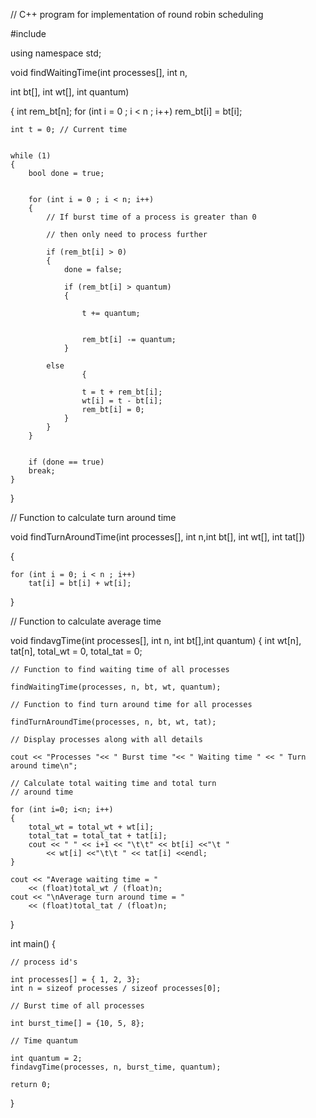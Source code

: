 // C++ program for implementation of round robin scheduling


#include<iostream>
	
using namespace std;


void findWaitingTime(int processes[], int n,

int bt[], int wt[], int quantum)

{
	int rem_bt[n];
	for (int i = 0 ; i < n ; i++)
		rem_bt[i] = bt[i];

	int t = 0; // Current time

	
	while (1)
	{
		bool done = true;

		
		for (int i = 0 ; i < n; i++)
		{
			// If burst time of a process is greater than 0
			
			// then only need to process further
			
			if (rem_bt[i] > 0)
			{
				done = false; 

				if (rem_bt[i] > quantum)
				{
					
					t += quantum;

					
					rem_bt[i] -= quantum;
				}

			else
					{
					
					t = t + rem_bt[i];
					wt[i] = t - bt[i];
					rem_bt[i] = 0;
				}
			}
		}


		if (done == true)
		break;
	}
}

// Function to calculate turn around time

void findTurnAroundTime(int processes[], int n,int bt[], int wt[], int tat[])

{

	for (int i = 0; i < n ; i++)
		tat[i] = bt[i] + wt[i];
}

// Function to calculate average time

void findavgTime(int processes[], int n, int bt[],int quantum)
{
	int wt[n], tat[n], total_wt = 0, total_tat = 0;

	// Function to find waiting time of all processes
	
	findWaitingTime(processes, n, bt, wt, quantum);

	// Function to find turn around time for all processes
	
	findTurnAroundTime(processes, n, bt, wt, tat);

	// Display processes along with all details
	
	cout << "Processes "<< " Burst time "<< " Waiting time " << " Turn around time\n";

	// Calculate total waiting time and total turn
	// around time
	
	for (int i=0; i<n; i++)
	{
		total_wt = total_wt + wt[i];
		total_tat = total_tat + tat[i];
		cout << " " << i+1 << "\t\t" << bt[i] <<"\t "
			<< wt[i] <<"\t\t " << tat[i] <<endl;
	}

	cout << "Average waiting time = "
		<< (float)total_wt / (float)n;
	cout << "\nAverage turn around time = "
		<< (float)total_tat / (float)n;
}

int main()
{

	// process id's
	
	int processes[] = { 1, 2, 3};
	int n = sizeof processes / sizeof processes[0];

	// Burst time of all processes
	
	int burst_time[] = {10, 5, 8};

	// Time quantum
	
	int quantum = 2;
	findavgTime(processes, n, burst_time, quantum);

	return 0;
}
